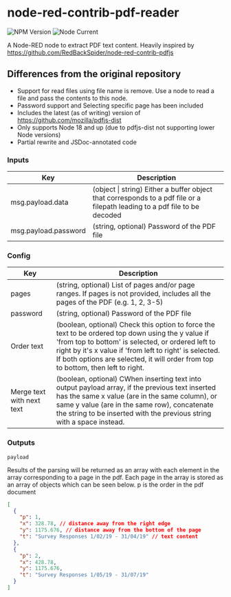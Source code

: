 # node-red-contrib-pdf-reader

![NPM Version](https://img.shields.io/npm/v/node-red-contrib-pdf-reader) ![Node Current](https://img.shields.io/node/v/node-red-contrib-pdf-reader)

A Node-RED node to extract PDF text content. Heavily inspired by https://github.com/RedBackSpider/node-red-contrib-pdfjs

## Differences from the original repository

- Support for read files using file name is remove. Use a node to read a file and pass the contents to this node.
- Password support and Selecting specific page has been included
- Includes the latest (as of writing) version of https://github.com/mozilla/pdfjs-dist
- Only supports Node 18 and up (due to pdfjs-dist not supporting lower Node versions)
- Partial rewrite and JSDoc-annotated code

### Inputs

| Key                  | Description                                                                                                                |
| -------------------- | -------------------------------------------------------------------------------------------------------------------------- |
| msg.payload.data     | (object \| string) Either a buffer object that corresponds to a pdf file or a filepath leading to a pdf file to be decoded |
| msg.payload.password | (string, optional) Password of the PDF file                                                                                |

### Config

| Key                       | Description                                                                                                                                                                                                                                                                                             |
| ------------------------- | ------------------------------------------------------------------------------------------------------------------------------------------------------------------------------------------------------------------------------------------------------------------------------------------------------- |
| pages                     | (string, optional) List of pages and/or page ranges. If pages is not provided, includes all the pages of the PDF (e.g. 1, 2, 3-5)                                                                                                                                                                       |
| password                  | (string, optional) Password of the PDF file                                                                                                                                                                                                                                                             |
| Order text                | (boolean, optional) Check this option to force the text to be ordered top down using the y value if 'from top to bottom' is selected, or ordered left to right by it's x value if 'from left to right' is selected. If both options are selected, it will order from top to bottom, then left to right. |
| Merge text with next text | (boolean, optional) CWhen inserting text into output payload array, if the previous text inserted has the same x value (are in the same column), or same y value (are in the same row), concatenate the string to be inserted with the previous string with a space instead.                            |

### Outputs

`payload`

Results of the parsing will be returned as an array with each element in the array corresponding to a page in the pdf.
Each page in the array is stored as an array of objects which can be seen below. p is the order in the pdf document

```json
[
  {
    "p": 1,
    "x": 328.78, // distance away from the right edge
    "y": 1175.676, // distance away from the bottom of the page
    "t": "Survey Responses 1/02/19 - 31/04/19" // text content
  },
  {
    "p": 2,
    "x": 428.78,
    "y": 1175.676,
    "t": "Survey Responses 1/05/19 - 31/07/19"
  }
]
```
